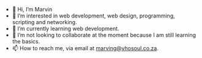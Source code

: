 - 👋 Hi, I’m Marvin
- 👀 I’m interested in web development, web design, programming, scripting and networking.
- 🌱 I’m currently learning web development.
- 💞️ I’m not looking to collaborate at the moment because I am still learning the basics.
- 📫 How to reach me, via email at marving@yhosoul.co.za.

<!---
marving88/marving88 is a ✨ special ✨ repository because its `README.md` (this file) appears on your GitHub profile.
You can click the Preview link to take a look at your changes.
--->
